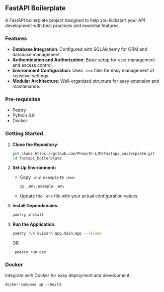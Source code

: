## FastAPI Boilerplate

A FastAPI boilerplate project designed to help you kickstart your API development with best practices and essential features.

### Features

- **Database Integration**: Configured with SQLAlchemy for ORM and database management.
- **Authentication and Authorization**: Basic setup for user management and access control.
- **Environment Configuration**: Uses `.env` files for easy management of sensitive settings.
- **Modular Architecture**: Well-organized structure for easy extension and maintenance.

### Pre-requisites
- Poetry
- Python 3.8
- Docker


### Getting Started

1. **Clone the Repository:**

    ```bash
    git clone https://github.com/Phanith-LIM/fastapi_boilerplate.git
    cd fastapi_boilerplate
    ```

2. **Set Up Environment:**

    - Copy `.env.example` to `.env`:

      ```bash
      cp .env.example .env
      ```

    - Update the `.env` file with your actual configuration values.

3. **Install Dependencies:**

    ```bash
    poetry install
    ```

4. **Run the Application:**

    ```bash
    poetry run uvicorn app.main:app --reload
    ```
   OR
   ```shell
    poetry run dev
    ```

### Docker
Integrate with Docker for easy deployment and development.
```shell
docker-compose up --build
```